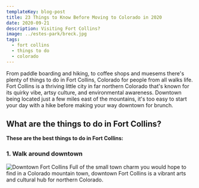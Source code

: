 ```yaml
---
templateKey: blog-post
title: 23 Things to Know Before Moving to Colorado in 2020
date: 2020-09-21
description: Visiting Fort Collins? 
image: ../estes-park/breck.jpg
tags:
  - fort collins
  - things to do
  - colorado
---
```

From paddle boarding and hiking, to coffee shops and muesems there's plenty of things to do in Fort Collins, Colorado for people from all walks life. Fort Collins is a thriving little city in far northern Colorado that's known for its quirky vibe, artsy culture, and environmental awareness. Downtown being located just a few miles east of the mountains, it's too easy to start your day with a hike before making your way downtown for brunch.

## What are the things to do in Fort Collins?

**These are the best things to do in Fort Collins:**
### 1. Walk around downtown
![Downtown Fort Collins](./downtown-fort-collins.jpg)
Full of the small town charm you would hope to find in a Colorado mountain town, downtown Fort Collins is a vibrant arts and cultural hub for northern Colorado.